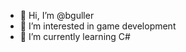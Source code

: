 - 👋 Hi, I’m @bguller
- 👀 I’m interested in game development
- 🌱 I’m currently learning C# 

<!---
bguller/bguller is a ✨ special ✨ repository because its `README.md` (this file) appears on your GitHub profile.
You can click the Preview link to take a look at your changes.
--->
